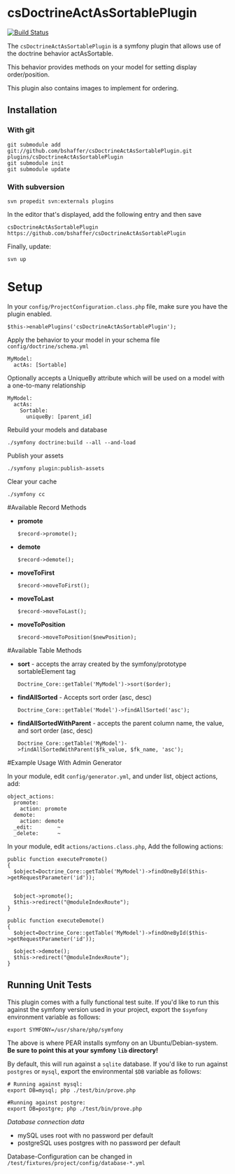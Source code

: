 csDoctrineActAsSortablePlugin
=============================

[![Build Status](https://secure.travis-ci.org/bshaffer/csDoctrineActAsSortablePlugin.png)](http://travis-ci.org/bshaffer/csDoctrineActAsSortablePlugin)

The `csDoctrineActAsSortablePlugin` is a symfony plugin that allows use of the doctrine behavior actAsSortable.

This behavior provides methods on your model for setting display order/position.

This plugin also contains images to implement for ordering.

Installation
------------

### With git

    git submodule add git://github.com/bshaffer/csDoctrineActAsSortablePlugin.git plugins/csDoctrineActAsSortablePlugin
    git submodule init
    git submodule update

### With subversion

    svn propedit svn:externals plugins

In the editor that's displayed, add the following entry and then save

    csDoctrineActAsSortablePlugin https://github.com/bshaffer/csDoctrineActAsSortablePlugin

Finally, update:

    svn up

# Setup

In your `config/ProjectConfiguration.class.php` file, make sure you have
the plugin enabled.

    $this->enablePlugins('csDoctrineActAsSortablePlugin');

Apply the behavior to your model in your schema file `config/doctrine/schema.yml`

    MyModel:
      actAs: [Sortable]

Optionally accepts a UniqueBy attribute which will be used on a model with a one-to-many relationship
    
    MyModel:
      actAs:    
        Sortable:
          uniqueBy: [parent_id]

Rebuild your models and database
  
    ./symfony doctrine:build --all --and-load
    
Publish your assets

    ./symfony plugin:publish-assets

Clear your cache

    ./symfony cc


#Available Record Methods

  * **promote**

        $record->promote();
      
  * **demote**
  
        $record->demote();
      
  * **moveToFirst**
  
        $record->moveToFirst();
      
  * **moveToLast**
  
        $record->moveToLast();
      
  * **moveToPosition**
  
        $record->moveToPosition($newPosition);
        

#Available Table Methods

  * **sort** - accepts the array created by the symfony/prototype sortableElement tag

        Doctrine_Core::getTable('MyModel')->sort($order);

  * **findAllSorted** - Accepts sort order (asc, desc)

        Doctrine_Core::getTable('Model')->findAllSorted('asc');

  * **findAllSortedWithParent** - accepts the parent column name, the value, and sort order (asc, desc)

        Doctrine_Core::getTable('MyModel')->findAllSortedWithParent($fk_value, $fk_name, 'asc');


#Example Usage With Admin Generator

In your module, edit `config/generator.yml`, and under list, object actions, add:

    object_actions:
      promote:
        action: promote
      demote:
        action: demote
      _edit:        ~
      _delete:      ~
          
In your module, edit `actions/actions.class.php`, Add the following actions:
  
    public function executePromote()
    {
      $object=Doctrine_Core::getTable('MyModel')->findOneById($this->getRequestParameter('id'));


      $object->promote();
      $this->redirect("@moduleIndexRoute");
    }

    public function executeDemote()
    {
      $object=Doctrine_Core::getTable('MyModel')->findOneById($this->getRequestParameter('id'));

      $object->demote();
      $this->redirect("@moduleIndexRoute");
    }
    
Running Unit Tests
------------------

This plugin comes with a fully functional test suite.  If you'd like to run this against the symfony version
used in your project, export the `$symfony` environment variable as follows:

    export SYMFONY=/usr/share/php/symfony

The above is where PEAR installs symfony on an Ubuntu/Debian-system.  
**Be sure to point this at your symfony `lib` directory!**

By default, this will run against a `sqlite` database.  If you'd like to run against `postgres` or `mysql`, 
export the environmental `$DB` variable as follows:

    # Running against mysql:
    export DB=mysql; php ./test/bin/prove.php

    #Running against postgre:
    export DB=postgre; php ./test/bin/prove.php

*Database connection data*

 - mySQL uses root with no password per default
 - postgreSQL uses postgres with no password per default

Database-Configuration can be changed in `/test/fixtures/project/config/database-*.yml`
